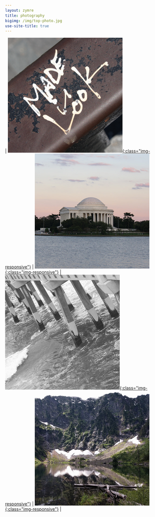 ```yaml
---
layout: zymre
title: photography
bigimg: /img/top-photo.jpg
use-site-title: true
---
```


| [![artsy](/media/artsy.jpg "artistic"){:class="img-responsive"}](https://flic.kr/s/aHsjU98CkE) | [![arch](/media/arch.jpg "architecture"){:class="img-responsive"}](https://flic.kr/s/aHsjU99FZF) | [![bw](/media/bw.jpg "black & white"){:class="img-responsive"}](https://flic.kr/s/aHsjuVeqe3) | [![nature](/media/nature.jpg "nature"){:class="img-responsive"}](https://flic.kr/s/aHsk9ZvMKs) |
